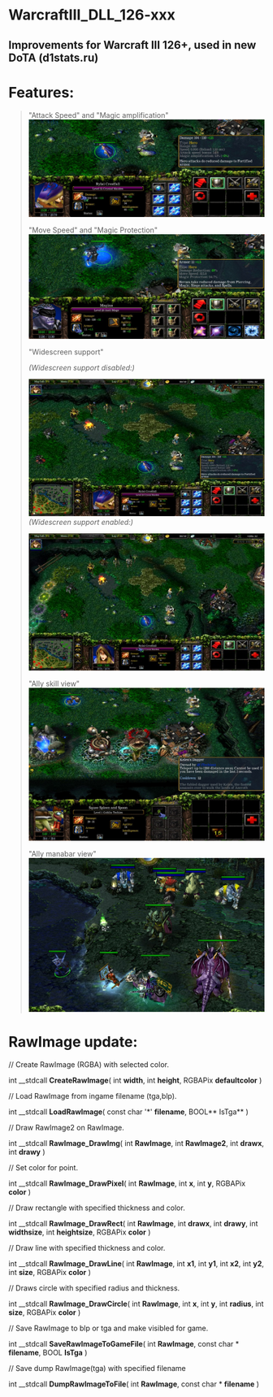 # WarcraftIII_DLL_126-xxx
## Improvements for Warcraft III 126+, used in new DoTA (d1stats.ru)

# Features:

>
>	"Attack Speed" and "Magic amplification"
>![More unit info](/Images/AttackSpeedAndMagicAmplification.jpg?raw=true "You can see real Attack Speed and Magic amplification")
>
>
>	"Move Speed" and "Magic Protection" 
>![More unit info](/Images/MagicProtectionAndMoveSpeed.jpg?raw=true "You can see real Move Speed and Magic protection")
>	
>
>	"Widescreen support"
>
>*(Widescreen support disabled:)*
>
>![Widescreen off](/Images/WideScreen_NO.jpg?raw=true "Widescreen support disabled 16:9")
>*(Widescreen support enabled:)*
>
>![Widescreen on](/Images/WideScreen_YES.jpg?raw=true "Widescreen support enabled 16:9")
>
>
>	"Ally skill view"
>![Ally skill viewer](/Images/AllySkillView.jpg?raw=true "You can see ally skills")
>
>
>	"Ally manabar view"
>![Ally manabar viewer](/Images/ManaBar.jpg?raw=true "You can see ally manabars")


# RawImage update:

// Create RawImage (RGBA) with selected color.

int __stdcall **CreateRawImage**( int **width**, int **height**, RGBAPix **defaultcolor** )

// Load RawImage from ingame filename (tga,blp).

int __stdcall **LoadRawImage**( const char '\*' **filename**, BOOL** IsTga** )

// Draw RawImage2 on RawImage.

int __stdcall **RawImage_DrawImg**( int **RawImage**, int **RawImage2**, int **drawx**, int **drawy** )

// Set color for point.

int __stdcall **RawImage_DrawPixel**( int **RawImage**, int **x**, int **y**, RGBAPix **color** )

// Draw rectangle with specified thickness and color.

int __stdcall **RawImage_DrawRect**( int **RawImage**, int **drawx**, int **drawy**, int **widthsize**, int **heightsize**, RGBAPix **color** )

// Draw line with specified thickness and color.

int __stdcall **RawImage_DrawLine**( int **RawImage**, int **x1**, int **y1**, int **x2**, int **y2**, int **size**, RGBAPix **color** )

// Draws circle with specified radius and thickness.

int __stdcall **RawImage_DrawCircle**( int **RawImage**, int **x**, int **y**, int **radius**, int **size**, RGBAPix **color** )

// Save RawImage to blp or tga and make visibled for game.

int __stdcall **SaveRawImageToGameFile**( int **RawImage**, const char \* **filename**, BOOL **IsTga** )

// Save dump RawImage(tga) with specified filename

int __stdcall **DumpRawImageToFile**( int **RawImage**, const char \* **filename** )

